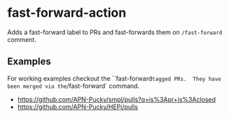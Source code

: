 # fast-forward-action

Adds a fast-forward label to PRs and fast-forwards them on `/fast-forward` comment.

## Examples

For working examples checkout the ``fast-forward` tagged PRs. 
They have been merged via the `/fast-forward` command.

* https://github.com/APN-Pucky/smpl/pulls?q=is%3Apr+is%3Aclosed
* https://github.com/APN-Pucky/HEPi/pulls
